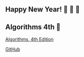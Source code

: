 ## Happy New Year! :gift: :tada: :bell:

## Algorithms 4th :memo: 

[Algorithms, 4th Edition ](https://algs4.cs.princeton.edu/home/)

[GitHub](https://github.com/kevin-wayne/algs4)
